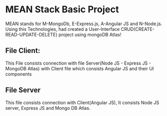 # MEAN Stack Basic Project
MEAN stands for M-MongoDb, E-Express.js, A-Angular JS and N-Node.js.
Using this Technologies, had created a User-Interface CRUD(CREATE-READ-UPDATE-DELETE) project using mongoDB Atlas!

## File Client:
This File consists connection with file Server(Node JS - Express JS - MongoDB Atlas) with Client file which consists Angular JS and their UI components

## File Server
This file consists connection with Client(Angular JS), It consists Node JS server, Express JS and Mongo DB Atlas.
